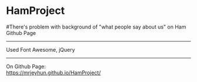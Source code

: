 # HamProject<br />
#There's problem with background of "what people say about us" on Ham Github Page
___________
Used Font Awesome, jQuery
_________________
On Github Page:<br />
https://mrjeyhun.github.io/HamProject/
